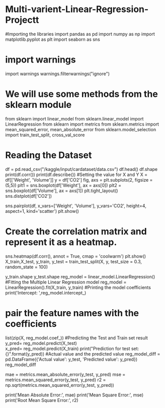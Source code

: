 # Multi-varient-Linear-Regression-Projectt

#Importing the libraries
import pandas as pd
import numpy as np
import matplotlib.pyplot as plt
import seaborn as sns

# import warnings
import warnings
warnings.filterwarnings("ignore")

# We will use some methods from the sklearn module
from sklearn import linear_model
from sklearn.linear_model import LinearRegression
from sklearn import metrics
from sklearn.metrics import mean_squared_error, mean_absolute_error
from sklearn.model_selection import train_test_split, cross_val_score
# Reading the Dataset
df = pd.read_csv("/kaggle/input/cardataset/data.csv")
df.head()
df.shape
print(df.corr())
print(df.describe())
#Setting the value for X and Y
X = df[['Weight', 'Volume']]
y = df['CO2']
fig, axs = plt.subplots(2, figsize = (5,5))
plt1 = sns.boxplot(df['Weight'], ax = axs[0])
plt2 = sns.boxplot(df['Volume'], ax = axs[1])
plt.tight_layout()
sns.distplot(df['CO2'])

sns.pairplot(df, x_vars=['Weight', 'Volume'], y_vars='CO2', height=4, aspect=1, kind='scatter')
plt.show()
# Create the correlation matrix and represent it as a heatmap.
sns.heatmap(df.corr(), annot = True, cmap = 'coolwarm')
plt.show()
X_train,X_test, y_train, y_test = train_test_split(X, y, test_size = 0.3, random_state = 100)

y_train.shape
y_test.shape
reg_model = linear_model.LinearRegression()
#Fitting the Multiple Linear Regression model
reg_model = LinearRegression().fit(X_train, y_train)
#Printing the model coefficients
print('Intercept: ',reg_model.intercept_)
# pair the feature names with the coefficients
list(zip(X, reg_model.coef_))
#Predicting the Test and Train set result 
y_pred= reg_model.predict(X_test)  
x_pred= reg_model.predict(X_train)
print("Prediction for test set: {}".format(y_pred))
#Actual value and the predicted value
reg_model_diff = pd.DataFrame({'Actual value': y_test, 'Predicted value': y_pred})
reg_model_diff

mae = metrics.mean_absolute_error(y_test, y_pred)
mse = metrics.mean_squared_error(y_test, y_pred)
r2 = np.sqrt(metrics.mean_squared_error(y_test, y_pred))

print('Mean Absolute Error:', mae)
print('Mean Square Error:', mse)
print('Root Mean Square Error:', r2)



